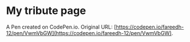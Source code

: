 # My tribute page

A Pen created on CodePen.io. Original URL: [https://codepen.io/fareedh-12/pen/VwmVbGW](https://codepen.io/fareedh-12/pen/VwmVbGW).



